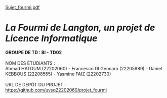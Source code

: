 [Sujet_fourmi.pdf](https://github.com/uvsq22202060/projet_fourmi/files/10853209/Sujet_fourmi.pdf)
# *La Fourmi de Langton, un projet de Licence Informatique*

**GROUPE DE TD : BI - TD02**
\
\
NOM DES ÉTUDIANTS : \
Ahmad HATOUM (22202060) - Francesco DI Gennaro (22205989) - Daniel KEBBOUS (22208555) - Yasmine FAIZ (22202730) 
\
\
URL DE DÉPÔT DU PROJET : https://github.com/uvsq22202060/projet_fourmi
